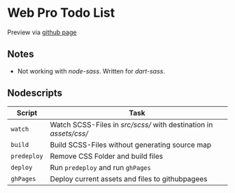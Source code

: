 Web Pro Todo List
=================

Preview via [github page](https://macsigner.github.io/webpro-exercise-todo-app/)

## Notes

- Not working with _node-sass_. Written for _dart-sass_.

## Nodescripts

| Script      | Task                                                              |
|-------------|-------------------------------------------------------------------|
| `watch`     | Watch SCSS-Files in _src/scss/_ with destination in _assets/css/_ |
| `build`     | Build SCSS-Files without generating source map                    |
| `predeploy` | Remove CSS Folder and build files                                 |
| `deploy`    | Run `predeploy` and run `ghPages`                                 |
| `ghPages`   | Deploy current assets and files to githubpagees                   |
